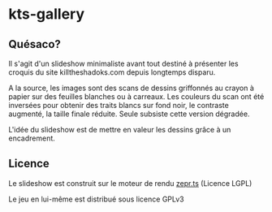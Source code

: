 # kts-gallery

## Quésaco?

Il s'agit d'un slideshow minimaliste avant tout destiné à présenter les croquis du site killtheshadoks.com depuis longtemps disparu.

A la source, les images sont des scans de dessins griffonnés au crayon à papier sur des feuilles blanches ou à carreaux. Les couleurs du scan ont été inversées pour obtenir des traits blancs sur fond noir, le contraste augmenté, la taille finale réduite. Seule subsiste cette version dégradée.

L'idée du slideshow est de mettre en valeur les dessins grâce à un encadrement.

## Licence

Le slideshow est construit sur le moteur de rendu [zepr.ts](https://github.com/zepr/zepr.ts) (Licence LGPL)

Le jeu en lui-même est distribué sous licence GPLv3
